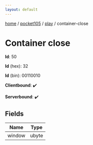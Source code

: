 ```yaml
---
layout: default
---
```


[home](/)  /  [pocket105](/protocol/pocket105)  /  [play](/protocol/pocket105/play)  /  container-close

# Container close

**Id**: 50

**Id** (hex): 32

**Id** (bin): 00110010

**Clientbound**: ✔️

**Serverbound**: ✔️

## Fields

Name | Type
---|---
window | ubyte

